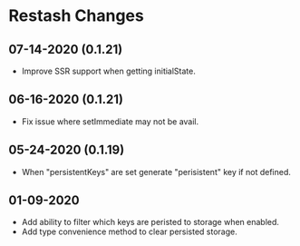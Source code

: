 # Restash Changes

## 07-14-2020 (0.1.21)

- Improve SSR support when getting initialState.

## 06-16-2020 (0.1.21)

- Fix issue where setImmediate may not be avail.

## 05-24-2020 (0.1.19)

- When "persistentKeys" are set generate "perisistent" key if not defined.

## 01-09-2020

- Add ability to filter which keys are peristed to storage when enabled.
- Add type convenience method to clear persisted storage.